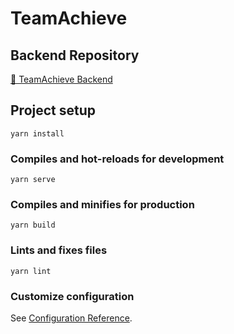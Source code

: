 # TeamAchieve

## Backend Repository  
[🔗 TeamAchieve Backend](https://github.com/Mykol5/teamachievebackend)

## Project setup

```
yarn install
```

### Compiles and hot-reloads for development
```
yarn serve
```

### Compiles and minifies for production
```
yarn build
```

### Lints and fixes files
```
yarn lint
```

### Customize configuration
See [Configuration Reference](https://cli.vuejs.org/config/).
